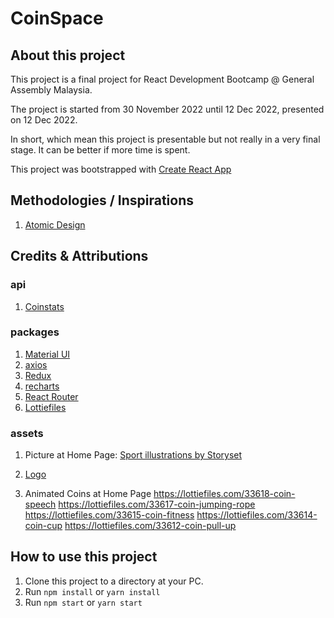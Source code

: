 # CoinSpace

## About this project

This project is a final project for React Development Bootcamp @ General Assembly Malaysia.

The project is started from 30 November 2022 until 12 Dec 2022, presented on 12 Dec 2022.

In short, which mean this project is presentable but not really in a very final stage. It can be better if more time is spent.

This project was bootstrapped with [Create React App](https://github.com/facebook/create-react-app)

## Methodologies / Inspirations

1. [Atomic Design](https://github.com/danilowoz/react-atomic-design)

## Credits & Attributions

### api

1. [Coinstats](https://documenter.getpostman.com/view/5734027/RzZ6Hzr3?version=latest#80653def-a398-4ccd-8101-f4a47856e767)

### packages

1. [Material UI](https://mui.com/)
2. [axios](https://axios-http.com/docs/intro)
3. [Redux](https://redux.js.org/)
4. [recharts](https://recharts.org/en-US/)
5. [React Router](https://reactrouter.com/en/main)
6. [Lottiefiles](https://github.com/LottieFiles/lottie-react)

### assets

1. Picture at Home Page:
   <a href="https://storyset.com/sport">Sport illustrations by Storyset</a>

2. [Logo](https://lottiefiles.com/65593-bit-coin-spin)

3. Animated Coins at Home Page
   https://lottiefiles.com/33618-coin-speech
   https://lottiefiles.com/33617-coin-jumping-rope
   https://lottiefiles.com/33615-coin-fitness
   https://lottiefiles.com/33614-coin-cup
   https://lottiefiles.com/33612-coin-pull-up

## How to use this project

1. Clone this project to a directory at your PC.
2. Run `npm install` or `yarn install`
3. Run `npm start` or `yarn start`

<!-- <a href="https://storyset.com/nature">Nature illustrations by Storyset</a> -->
<!-- <a href="https://storyset.com/people">People illustrations by Storyset</a> -->

<!-- # Getting Started with Create React App

This project was bootstrapped with [Create React App](https://github.com/facebook/create-react-app).

## Available Scripts

In the project directory, you can run:

### `npm start`

Runs the app in the development mode.\
Open [http://localhost:3000](http://localhost:3000) to view it in your browser.

The page will reload when you make changes.\
You may also see any lint errors in the console.

### `npm test`

Launches the test runner in the interactive watch mode.\
See the section about [running tests](https://facebook.github.io/create-react-app/docs/running-tests) for more information.

### `npm run build`

Builds the app for production to the `build` folder.\
It correctly bundles React in production mode and optimizes the build for the best performance.

The build is minified and the filenames include the hashes.\
Your app is ready to be deployed!

See the section about [deployment](https://facebook.github.io/create-react-app/docs/deployment) for more information.

### `npm run eject`

**Note: this is a one-way operation. Once you `eject`, you can't go back!**

If you aren't satisfied with the build tool and configuration choices, you can `eject` at any time. This command will remove the single build dependency from your project.

Instead, it will copy all the configuration files and the transitive dependencies (webpack, Babel, ESLint, etc) right into your project so you have full control over them. All of the commands except `eject` will still work, but they will point to the copied scripts so you can tweak them. At this point you're on your own.

You don't have to ever use `eject`. The curated feature set is suitable for small and middle deployments, and you shouldn't feel obligated to use this feature. However we understand that this tool wouldn't be useful if you couldn't customize it when you are ready for it.

## Learn More

You can learn more in the [Create React App documentation](https://facebook.github.io/create-react-app/docs/getting-started).

To learn React, check out the [React documentation](https://reactjs.org/).

### Code Splitting

This section has moved here: [https://facebook.github.io/create-react-app/docs/code-splitting](https://facebook.github.io/create-react-app/docs/code-splitting)

### Analyzing the Bundle Size

This section has moved here: [https://facebook.github.io/create-react-app/docs/analyzing-the-bundle-size](https://facebook.github.io/create-react-app/docs/analyzing-the-bundle-size)

### Making a Progressive Web App

This section has moved here: [https://facebook.github.io/create-react-app/docs/making-a-progressive-web-app](https://facebook.github.io/create-react-app/docs/making-a-progressive-web-app)

### Advanced Configuration

This section has moved here: [https://facebook.github.io/create-react-app/docs/advanced-configuration](https://facebook.github.io/create-react-app/docs/advanced-configuration)

### Deployment

This section has moved here: [https://facebook.github.io/create-react-app/docs/deployment](https://facebook.github.io/create-react-app/docs/deployment)

### `npm run build` fails to minify

This section has moved here: [https://facebook.github.io/create-react-app/docs/troubleshooting#npm-run-build-fails-to-minify](https://facebook.github.io/create-react-app/docs/troubleshooting#npm-run-build-fails-to-minify) -->
